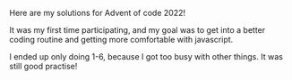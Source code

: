 Here are my solutions for Advent of code 2022!

It was my first time participating, and my goal was to get into a better coding routine and getting more comfortable with javascript.

I ended up only doing 1-6, because I got too busy with other things. It was still good practise!
